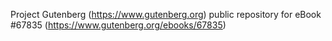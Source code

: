 Project Gutenberg (https://www.gutenberg.org) public repository for
eBook #67835 (https://www.gutenberg.org/ebooks/67835)
